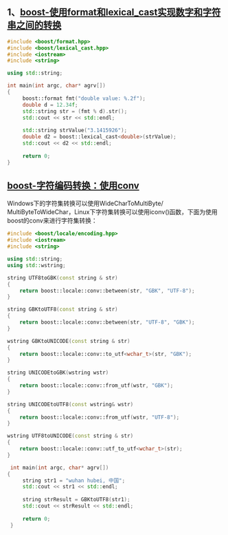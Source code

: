 ## 1、[boost-使用format和lexical_cast实现数字和字符串之间的转换](https://www.cnblogs.com/milanleon/p/7423292.html)
```cpp
#include <boost/format.hpp>
#include <boost/lexical_cast.hpp>
#include <iostream>
#include <string>

using std::string;

int main(int argc, char* agrv[])
{
     boost::format fmt("double value: %.2f");
     double d = 12.34f;
     std::string str = (fmt % d).str();
     std::cout << str << std::endl;
 
     std::string strValue("3.1415926");
     double d2 = boost::lexical_cast<double>(strValue);
     std::cout << d2 << std::endl;
 
     return 0;
}
```

## [boost-字符编码转换：使用conv](https://www.cnblogs.com/milanleon/p/7442920.html)
Windows下的字符集转换可以使用WideCharToMultiByte/ MultiByteToWideChar，Linux下字符集转换可以使用iconv()函数，下面为使用boost的conv来进行字符集转换：
```cpp
#include <boost/locale/encoding.hpp>
#include <iostream>
#include <string>

using std::string;
using std::wstring;

string UTF8toGBK(const string & str)
{
    return boost::locale::conv::between(str, "GBK", "UTF-8");
}

string GBKtoUTF8(const string & str)
{
    return boost::locale::conv::between(str, "UTF-8", "GBK");
}

wstring GBKtoUNICODE(const string & str)
{
    return boost::locale::conv::to_utf<wchar_t>(str, "GBK");
}

string UNICODEtoGBK(wstring wstr)
{
    return boost::locale::conv::from_utf(wstr, "GBK");
}

string UNICODEtoUTF8(const wstring& wstr)
{
    return boost::locale::conv::from_utf(wstr, "UTF-8");
}

wstring UTF8toUNICODE(const string & str)
{
    return boost::locale::conv::utf_to_utf<wchar_t>(str);
}

 int main(int argc, char* agrv[])
{
     string str1 = "wuhan hubei, 中国";
     std::cout << str1 << std::endl;
 
     string strResult = GBKtoUTF8(str1);
     std::cout << strResult << std::endl;
 
     return 0;
 }

```
